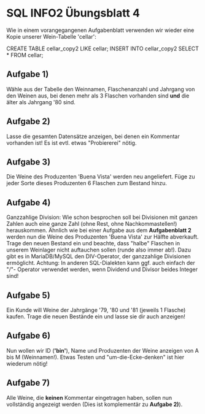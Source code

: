 # SQL INFO2 Übungsblatt 4

Wie in einem vorangegangenen Aufgabenblatt verwenden wir wieder eine Kopie
unserer Wein-Tabelle 'cellar':

CREATE TABLE cellar_copy2 LIKE cellar;
INSERT INTO cellar_copy2 SELECT * FROM cellar;

## Aufgabe 1)
Wähle aus der Tabelle den Weinnamen, Flaschenanzahl und Jahrgang von den Weinen
aus, bei denen mehr als 3 Flaschen vorhanden sind **und** die älter als Jahrgang
'80 sind.

## Aufgabe 2)
Lasse die gesamten Datensätze anzeigen, bei denen ein Kommentar vorhanden ist!
Es ist evtl. etwas "Probiererei" nötig.

## Aufgabe 3)
Die Weine des Produzenten 'Buena Vista' werden neu angeliefert. Füge zu jeder
Sorte dieses Produzenten 6 Flaschen zum Bestand hinzu.

## Aufgabe 4)
Ganzzahlige Division: Wie schon besprochen soll bei Divisionen mit ganzen Zahlen
auch eine ganze Zahl (ohne Rest, ohne Nachkommastellen!) herauskommen. Ähnlich
wie bei einer Aufgabe aus dem __Aufgabenblatt 2__ werden nun die Weine des
Produzenten 'Buena Vista' zur Hälfte abverkauft. Trage den neuen Bestand ein und
beachte, dass "halbe" Flaschen in unserem Weinlager nicht auftauchen sollen
(runde also immer ab!).
Dazu gibt es in MariaDB/MySQL den DIV-Operator, der ganzzahlige Divisionen
ermöglicht. Achtung: In anderen SQL-Dialekten kann ggf. auch einfach der "/"-
Operator verwendet werden, wenn Dividend und Divisor beides Integer sind!

## Aufgabe 5)
Ein Kunde will Weine der Jahrgänge '79, '80 und '81 (jeweils 1 Flasche) kaufen.
Trage die neuen Bestände ein und lasse sie dir auch anzeigen!

## Aufgabe 6)
Nun wollen wir ID (__'bin'__), Name und Produzenten der Weine anzeigen von A bis
M (Weinnamen!). Etwas Testen und "um-die-Ecke-denken" ist hier wiederum nötig!

## Aufgabe 7)
Alle Weine, die **keinen** Kommentar eingetragen haben, sollen nun vollständig
angezeigt werden (Dies ist komplementär zu __Aufgabe 2)__).
